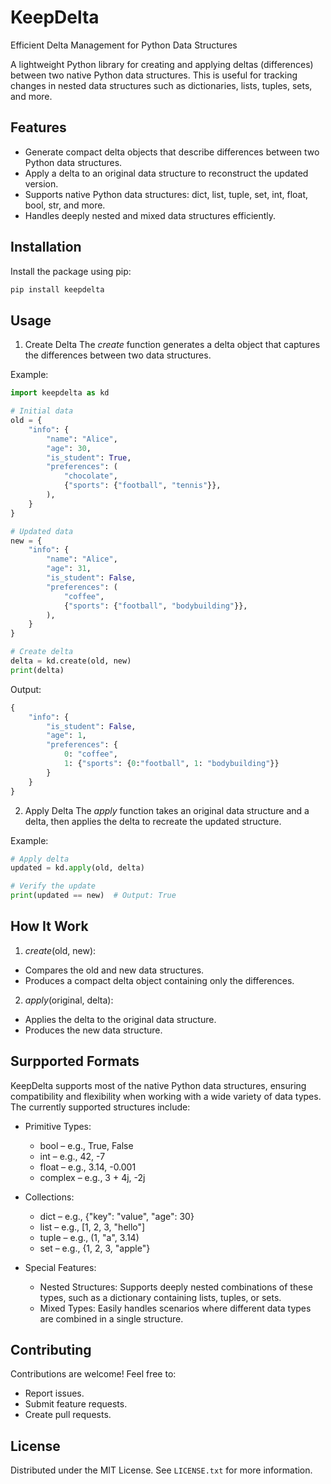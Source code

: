 # KeepDelta
Efficient Delta Management for Python Data Structures

A lightweight Python library for creating and applying deltas (differences) between two native Python data structures. This is useful for tracking changes in nested data structures such as dictionaries, lists, tuples, sets, and more.

## Features
* Generate compact delta objects that describe differences between two Python data structures.
* Apply a delta to an original data structure to reconstruct the updated version.
* Supports native Python data structures: dict, list, tuple, set, int, float, bool, str, and more.
* Handles deeply nested and mixed data structures efficiently.

## Installation
Install the package using pip:
```sh
pip install keepdelta
```

## Usage
1. Create Delta
The *create* function generates a delta object that captures the differences between two data structures.

Example:
```python
import keepdelta as kd

# Initial data
old = {
    "info": {
        "name": "Alice",
        "age": 30,
        "is_student": True,
        "preferences": (
            "chocolate", 
            {"sports": {"football", "tennis"}},
        ),
    }
}

# Updated data
new = {
    "info": {
        "name": "Alice",
        "age": 31,
        "is_student": False,
        "preferences": (
            "coffee", 
            {"sports": {"football", "bodybuilding"}},
        ),
    }
}

# Create delta
delta = kd.create(old, new)
print(delta)
```

Output:
```python
{
    "info": {
        "is_student": False,
        "age": 1,
        "preferences": {
            0: "coffee",
            1: {"sports": {0:"football", 1: "bodybuilding"}}
        }
    }
}
```

2. Apply Delta
The *apply* function takes an original data structure and a delta, then applies the delta to recreate the updated structure.

Example:
```python
# Apply delta
updated = kd.apply(old, delta)

# Verify the update
print(updated == new)  # Output: True
```

## How It Work
1.	*create*(old, new):
* Compares the old and new data structures.
* Produces a compact delta object containing only the differences.
2.	*apply*(original, delta):
* Applies the delta to the original data structure.
* Produces the new data structure.

## Surpported Formats
KeepDelta supports most of the native Python data structures, ensuring compatibility and flexibility when working with a wide variety of data types. The currently supported structures include:

* Primitive Types:
	* bool – e.g., True, False
	* int – e.g., 42, -7
	* float – e.g., 3.14, -0.001
	* complex – e.g., 3 + 4j, -2j

* Collections:
    * dict – e.g., {"key": "value", "age": 30}
    * list – e.g., [1, 2, 3, "hello"]
    * tuple – e.g., (1, "a", 3.14)
    * set – e.g., {1, 2, 3, "apple"}

* Special Features:
    * Nested Structures: Supports deeply nested combinations of these types, such as a dictionary containing lists, tuples, or sets.
	* Mixed Types: Easily handles scenarios where different data types are combined in a single structure.

## Contributing
Contributions are welcome! Feel free to:
* Report issues.
* Submit feature requests.
* Create pull requests.

## License
Distributed under the MIT License. See `LICENSE.txt` for more information.